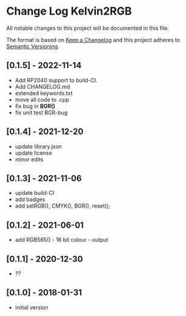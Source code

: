 # Change Log Kelvin2RGB

All notable changes to this project will be documented in this file.

The format is based on [Keep a Changelog](http://keepachangelog.com/)
and this project adheres to [Semantic Versioning](http://semver.org/).


## [0.1.5] - 2022-11-14
- Add RP2040 support to build-CI.
- Add CHANGELOG.md
- extended keywords.txt
- move all code to .cpp
- fix bug in **BGR()**
- fix unit test BGR-bug


## [0.1.4] - 2021-12-20
- update library.json
- update license
- minor edits

## [0.1.3] - 2021-11-06
- update build-CI
- add badges
- add setRGB(), CMYK(), BGR(), reset();

## [0.1.2] - 2021-06-01
- add RGB565() - 16 bit colour - output

## [0.1.1] - 2020-12-30
- ??

## [0.1.0] - 2018-01-31
- initial version


